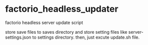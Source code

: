 # factorio_headless_updater
factorio headless server update script

store save files to saves directory and store setting files like server-settings.json to settings directory.
then, just excute update.sh file.
